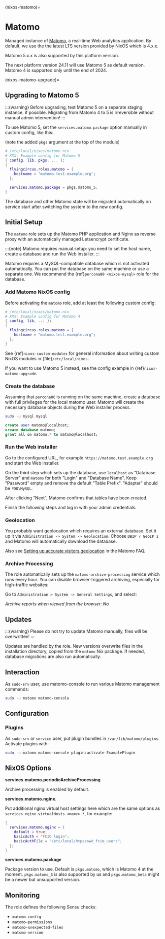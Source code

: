 (nixos-matomo)=

# Matomo

Managed instance of [Matomo](https://matomo.org), a real-time Web analytics application. By default, we use the the latest LTS version provided by NixOS which is 4.x.x.

Matomo 5.x.x is also supported by this platform version.

The next platform version 24.11 will use Matomo 5 as default version.
Matomo 4 is supported only until the end of 2024.

(nixos-matomo-upgrade)=

## Upgrading to Matomo 5


:::{warning}
Before upgrading, test Matomo 5 on a separate staging instance, if possible. Migrating from Matomo 4 to 5 is irreversible without manual admin intervention!
:::

To use Matomo 5, set the `services.matomo.package` option manually in custom config, like this:

(note the added `pkgs` argument at the top of the module)

```nix
# /etc/local/nixos/matomo.nix
# XXX: Example config for Matomo 5
{ config, lib, pkgs, ... }:
{
  flyingcircus.roles.matomo = {
    hostname = "matomo.test.example.org";
  };

  services.matomo.package = pkgs.matomo_5;
}
```

The database and other Matomo state will be migrated automatically on service start after switching the system to the new config.


## Initial Setup

The `matomo` role sets up the Matomo PHP application and Nginx as reverse proxy
with an automatically managed Letsencrypt certificate.

:::{note}
Matomo requires manual setup: you need to set the host name, create a database
and run the Web installer.
:::

Matomo requires a MySQL-compatible database which is
not activated automatically. You can put the database on the same machine or
use a separate one. We recommend the {ref}`percona80 <nixos-mysql>` role for
the database.


### Add Matomo NixOS config

Before activating the `matomo` role, add at least the following custom config:

```nix
# /etc/local/nixos/matomo.nix
# XXX: Example config for Matomo 4
{ config, lib, ... }:
{
  flyingcircus.roles.matomo = {
    hostname = "matomo.test.example.org";
  };
}
```
See {ref}`nixos-custom-modules` for general information about writing custom NixOS
modules in {file}`/etc/local/nixos`.

If you want to use Matomo 5 instead, see the config example in {ref}`nixos-matomo-upgrade`.

### Create the database

Assuming that `percona80` is running on the same machine, create a database with
full privileges for the local matomo user. Matomo will create the necessary
database objects during the Web installer process.

```sh
sudo -u mysql mysql
```

```sql
create user matomo@localhost;
create database matomo;
grant all on matomo.* to matomo@localhost;
```

### Run the Web installer


Go to the configured URL, for example `https://matomo.test.example.org` and
start the Web installer.

On the third step which sets up the database, use `localhost` as "Database
Server" and `matomo` for both "Login" and "Database Name". Keep "Password"
empty and remove the default "Table Prefix". "Adapter" should be
`PDO\MySQL`.

After clicking "Next", Matomo confirms that tables have been created.

Finish the following steps and log in with your admin credentials.

### Geolocation

You probably want geolocation which requires an external database.
Set it up it via `Administration -> System -> Geolocation`.
Choose `DBIP / GeoIP 2` and Matomo will automatically download the database.

Also see
[Setting up accurate visitors geolocation](https://matomo.org/faq/how-to/setting-up-accurate-visitors-geolocation/)
in the Matomo FAQ.

### Archive Processing

The role automatically sets up the `matomo-archive-processing` service which
runs every hour. You can disable browser-triggered archiving, especially for
high-traffic websites:

Go to `Administration > System -> General Settings`, and select:

*Archive reports when viewed from the browser: No*

## Updates

:::{warning}
Please do not try to update Matomo manually, files will be overwritten!
:::

Updates are handled by the role. New versions overwrite files in the
installation directory, copied from the `matomo` Nix package. If needed,
database migrations are also run automatically.

## Interaction

As `sudo-srv` user, use matomo-console to run various Matomo management
commands:

```sh
sudo -u matomo matomo-console
```

## Configuration

### Plugins

As `sudo-srv` or `service` user, put plugin bundles in `/var/lib/matomo/plugins`.
Activate plugins with:

```sh
sudo -u matomo matomo-console plugin:activate ExamplePlugin
```

## NixOS Options

**services.matomo.periodicArchiveProcessing**

Archive processing is enabled by default.

**services.matomo.nginx.**

Put additional nginx virtual host settings here which are the same options as
`services.nginx.virtualHosts.<name>.*`, for example:

```nix
{
  services.matomo.nginx = {
    default = true;
    basicAuth = "FCIO login";
    basicAuthFile = "/etc/local/htpasswd_fcio_users";
  };
}
```

**services.matomo.package**

Package version to use. Default is `pkgs.matomo`, which is Matomo 4 at the moment.
`pkgs.matomo_5` is also supported by us and `pkgs.matomo_beta` might be a newer but unsupported version.

## Monitoring

The role defines the following Sensu checks:

* `matomo-config`
* `matomo-permissions`
* `matomo-unexpected-files`
* `matomo-version`

